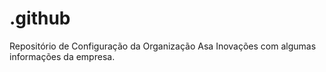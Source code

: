 # .github
Repositório de Configuração da Organização Asa Inovações com algumas informações da empresa.
